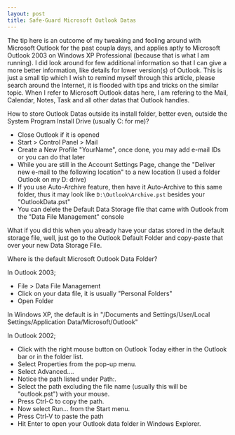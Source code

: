 ```yaml
---
layout: post
title: Safe-Guard Microsoft Outlook Datas
---
```


The tip here is an outcome of my tweaking and fooling around with Microsoft Outlook for the past coupla days, and applies aptly to Microsoft Outlook 2003 on Windows XP Professional (because that is what I am running). I did look around for few additional information so that I can give a more better information, like details for lower version(s) of Outlook. This is just a small tip which I wish to remind myself through this article, please search around the Internet, it is flooded with tips and tricks on the similar topic. When I refer to Microsoft Outlook datas here, I am refering to the Mail, Calendar, Notes, Task and all other datas that Outlook handles.

How to store Outlook Datas outside its install folder, better even, outside the System Program Install Drive (usually C: for me)?

- Close Outlook if it is opened
- Start > Control Panel > Mail
- Create a New Profile "YourName", once done, you may add e-mail IDs or you can do that later
- While you are still in the Account Settings Page, change the "Deliver new e-mail to the following location" to a new location (I used a folder Outlook on my D: drive)
- If you use Auto-Archive feature, then have it Auto-Archive to this same folder, thus it may look like `D:\Outlook\Archive.pst` besides your "OutlookData.pst"
- You can delete the Default Data Storage file that came with Outlook from the "Data File Management" console

What if you did this when you already have your datas stored in the default storage file, well, just go to the Outlook Default Folder and copy-paste that over your new Data Storage File.

Where is the default Microsoft Outlook Data Folder?

In Outlook 2003;

- File > Data File Management
- Click on your data file, it is usually "Personal Folders"
- Open Folder

In Windows XP, the default is in "/Documents and Settings/User/Local Settings/Application Data/Microsoft/Outlook"

In Outlook 2002;

- Click with the right mouse button on Outlook Today either in the Outlook bar or in the folder list.
- Select Properties from the pop-up menu.
- Select Advanced....
- Notice the path listed under Path:.
- Select the path excluding the file name (usually this will be "outlook.pst") with your mouse.
- Press Ctrl-C to copy the path.
- Now select Run... from the Start menu.
- Press Ctrl-V to paste the path
- Hit Enter to open your Outlook data folder in Windows Explorer.